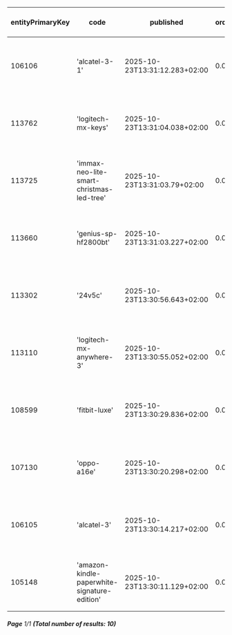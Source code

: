 | entityPrimaryKey | code                                         | published                     | orderedQuantity | 🔗 stocks: quantityOnStock | 🔗  stocks 📄 Stock | 🪙 Price for sale                  |
| ---------------- | -------------------------------------------- | ----------------------------- | --------------- | -------------------------- | ------------------- | ---------------------------------- |
| 106106           | 'alcatel-3-1'                                | 2025-10-23T13:31:12.283+02:00 | 0.00000         | 🔗 119334: 530.00000       | 📄 Stock: 119334    | 🪙 €100.00 (with 21% tax) / €82.64 |
| 113762           | 'logitech-mx-keys'                           | 2025-10-23T13:31:04.038+02:00 | 0.00000         | 🔗 119334: 155.00000       | 📄 Stock: 119334    | 🪙 €101.00 (with 21% tax) / €83.47 |
| 113725           | 'immax-neo-lite-smart-christmas-led-tree'    | 2025-10-23T13:31:03.79+02:00  | 0.00000         | 🔗 119334: 390.00000       | 📄 Stock: 119334    | 🪙 €103.00 (with 21% tax) / €85.12 |
| 113660           | 'genius-sp-hf2800bt'                         | 2025-10-23T13:31:03.227+02:00 | 0.00000         | 🔗 119334: 82.00000        | 📄 Stock: 119334    | 🪙 €101.00 (with 21% tax) / €83.47 |
| 113302           | '24v5c'                                      | 2025-10-23T13:30:56.643+02:00 | 0.00000         | 🔗 119334: 532.00000       | 📄 Stock: 119334    | 🪙 €102.00 (with 21% tax) / €84.30 |
| 113110           | 'logitech-mx-anywhere-3'                     | 2025-10-23T13:30:55.052+02:00 | 0.00000         | 🔗 119334: 272.00000       | 📄 Stock: 119334    | 🪙 €100.00 (with 21% tax) / €82.64 |
| 108599           | 'fitbit-luxe'                                | 2025-10-23T13:30:29.836+02:00 | 0.00000         | 🔗 119334: 11.00000        | 📄 Stock: 119334    | 🪙 €102.00 (with 21% tax) / €84.30 |
| 107130           | 'oppo-a16e'                                  | 2025-10-23T13:30:20.298+02:00 | 0.00000         | 🔗 119334: 523.00000       | 📄 Stock: 119334    | 🪙 €100.00 (with 21% tax) / €82.64 |
| 106105           | 'alcatel-3'                                  | 2025-10-23T13:30:14.217+02:00 | 0.00000         | 🔗 119334: 1031.00000      | 📄 Stock: 119334    | 🪙 €80.00 (with 21% tax) / €66.12  |
| 105148           | 'amazon-kindle-paperwhite-signature-edition' | 2025-10-23T13:30:11.129+02:00 | 0.00000         | 🔗 119334: 155.00000       | 📄 Stock: 119334    | 🪙 €102.00 (with 21% tax) / €84.30 |

###### **Page** 1/1 **(Total number of results: 10)**